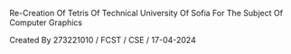 Re-Creation Of Tetris Of Technical University Of Sofia For The Subject Of Computer Graphics

Created By 273221010 / FCST / CSE / 17-04-2024

